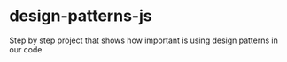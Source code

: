 # design-patterns-js
Step by step project that shows how important is using design patterns in our code

